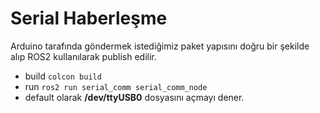 # Serial Haberleşme
Arduino tarafında göndermek istediğimiz paket yapısını doğru bir şekilde alıp ROS2 kullanılarak publish edilir.

- build `colcon build`
- run   `ros2 run serial_comm serial_comm_node`
- default olarak **/dev/ttyUSB0** dosyasını açmayı dener.